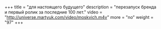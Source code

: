 +++
title = "для настоящего будущего"
description = "перезапуск бренда и первый ролик за последние 100 лет."
video = "http://universe.martyuk.com/video/moskvich.m4v"
more = "no"
weight = "97"
+++